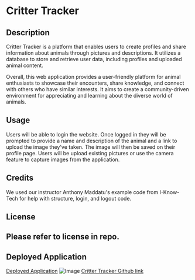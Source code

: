 # Critter Tracker


## Description

Critter Tracker is a platform that enables users to create profiles and share information about animals through pictures and descriptions. It utilizes a database to store and retrieve user data, including profiles and uploaded animal content.

Overall, this web application provides a user-friendly platform for animal enthusiasts to showcase their encounters, share knowledge, and connect with others who have similar interests. It aims to create a community-driven environment for appreciating and learning about the diverse world of animals.


## Usage

Users will be able to login the website. Once logged in they will be prompted to provide a name and description of the animal and a link to upload the image they've taken. The image will then be saved on their profile page. Users will be upload existing pictures or use the camera feature to capture images from the application.


## Credits

We used our instructor Anthony Maddatu's example code from I-Know-Tech for help with structure, login, and logout code.


## License

Please refer to license in repo.
---

## Deployed Application
[Deployed Application]()
![Image]()
<a href="https://github.com/BillyC1015/critter-tracker">Critter Tracker Github link</a>
